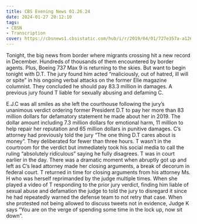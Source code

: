 ```yaml
---
title: CBS Evening News 01.26.24
date: 2024-01-27 20:12:10
tags:
- CBSN
- Transcription
cover: https://cbsnews1.cbsistatic.com/hub/i/r/2019/04/01/727e357a-a126-4138-a2c5-4d3222669d57/thumbnail/640x360/3ff2761028dc5c65cc4f07acd54bcd5c/cbsn2-logo-1920x1080.jpg
---
```

Tonight, the big news from border where migrants crossing hit a new record in December. Hundreds of thousands of them encountered by border agents. Plus, Boeing 737 Max 9 is returning to the skies. But want to begin tonight with D.T. The jury found him acted “maliciously, out of hatred, ill will or spite” in his ongoing verbal attacks on the former Elle magazine columnist. They concluded he should pay 83.3 million in damages. A previous jury found T liable for sexually abusing and defaming C. 

E.J.C was all smiles as she left the courthouse following the jury’s unanimous verdict ordering former President D.T to pay her more than 83 million dollars for defamatory statement he made about her in 2019. The dollar amount including 7.3 million dollars for emotional harm, 11 million to help repair her reputation and 65 million dollars in punitive damages. C’s attorney had previously told the jury “The one thing D.T cares about is money”. They deliberated for fewer than three hours. T wasn’t in the courtroom for the verdict but immediately took his social media to call the ruling “absolutely ridiculous” saying he fully disagrees. T was in court earlier in the day. There was a dramatic moment when abruptly got up and left as C’s lead attorney made her closing arguments, a break of decorum in federal court. T returned in time for closing arguments from his attorney Ms. H who was herself reprimanded by the judge multiple times. When she played a video of T responding to the prior jury verdict, finding him liable of sexual abuse and defamation the judge to told the jury to disregard it since he had repeatedly warned the defense team to not retry that case. When she protested not being allowed to discuss tweets not in evidence, Judge K says “You are on the verge of spending some time in the lock up, now sit down”.

